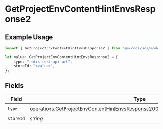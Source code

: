 # GetProjectEnvContentHintEnvsResponse2

## Example Usage

```typescript
import { GetProjectEnvContentHintEnvsResponse2 } from "@vercel/sdk/models/operations";

let value: GetProjectEnvContentHintEnvsResponse2 = {
    type: "redis-rest-api-url",
    storeId: "<value>",
};
```

## Fields

| Field                                                                                                                                                                                      | Type                                                                                                                                                                                       | Required                                                                                                                                                                                   | Description                                                                                                                                                                                |
| ------------------------------------------------------------------------------------------------------------------------------------------------------------------------------------------ | ------------------------------------------------------------------------------------------------------------------------------------------------------------------------------------------ | ------------------------------------------------------------------------------------------------------------------------------------------------------------------------------------------ | ------------------------------------------------------------------------------------------------------------------------------------------------------------------------------------------ |
| `type`                                                                                                                                                                                     | [operations.GetProjectEnvContentHintEnvsResponse200ApplicationJSONResponseBody32Type](../../models/operations/getprojectenvcontenthintenvsresponse200applicationjsonresponsebody32type.md) | :heavy_check_mark:                                                                                                                                                                         | N/A                                                                                                                                                                                        |
| `storeId`                                                                                                                                                                                  | *string*                                                                                                                                                                                   | :heavy_check_mark:                                                                                                                                                                         | N/A                                                                                                                                                                                        |